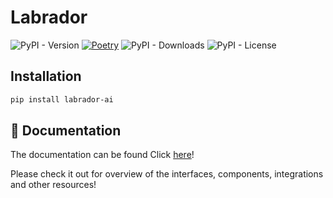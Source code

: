 # Labrador

![PyPI - Version](https://img.shields.io/pypi/v/labrador-ai)
[![Poetry](https://img.shields.io/endpoint?url=https://python-poetry.org/badge/v0.json)](https://python-poetry.org/)
![PyPI - Downloads](https://img.shields.io/pypi/dm/labrador-ai)
![PyPI - License](https://img.shields.io/pypi/l/labrador-ai)

## Installation 

```bash
pip install labrador-ai
```

## 📄 Documentation

The documentation can be found Click [here](https://leonardofurnielis.github.io/labrador)!

Please check it out for overview of the interfaces, components, integrations and other resources!
